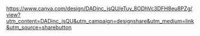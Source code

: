 https://www.canva.com/design/DADinc_jsQU/eTuy_8ODhVc3DFH8eu8PZg/view?utm_content=DADinc_jsQU&utm_campaign=designshare&utm_medium=link&utm_source=sharebutton

